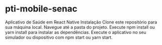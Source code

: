 # pti-mobile-senac
Aplicativo de Saúde em React Native
Instalação
Clone este repositório para sua máquina local.
Navegue até a pasta do projeto.
Execute npm install ou yarn install para instalar as dependências.
Execute o aplicativo no seu simulador ou dispositivo com npm start ou yarn start.
